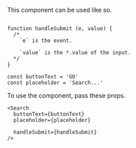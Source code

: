This component can be used like so.

<pre class="language-javascript"><code>
function handleSubmit (e, value) {
  /*
    `e` is the event.

    `value` is the *.value of the input.
  */
}

const buttonText = 'GO'
const placeholder = 'Search...'
</code></pre>

To use the component, pass these props.

```
<Search
  buttonText={buttonText}
  placeholder={placeholder}

  handleSubmit={handleSubmit}
/>
```